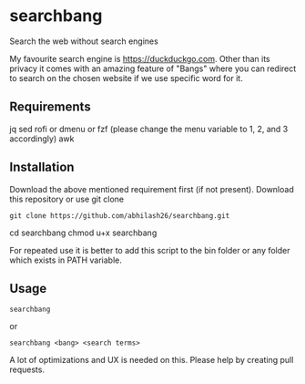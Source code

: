 # searchbang

Search the web without search engines

My favourite search engine is https://duckduckgo.com. 
Other than its privacy it comes with an amazing feature of "Bangs" where you can redirect to search on the chosen website if we use specific word for it.

## Requirements

jq
sed
rofi or dmenu or fzf (please change the menu variable to 1, 2, and 3 accordingly)
awk

## Installation

Download the above mentioned requirement first (if not present).
Download this repository or use git clone

```
git clone https://github.com/abhilash26/searchbang.git
```

cd searchbang 
chmod u+x searchbang

For repeated use it is better to add this script to the bin folder or any folder which exists in PATH variable.

## Usage

```
searchbang
```
or

```
searchbang <bang> <search terms>
```

A lot of optimizations and UX is needed on this. 
Please help by creating pull requests.
